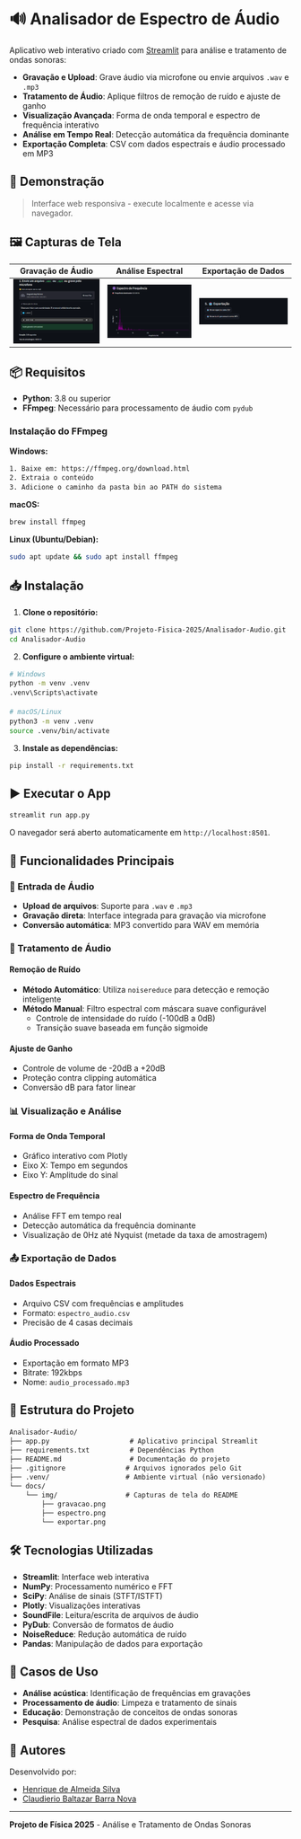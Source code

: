 # 🔊 Analisador de Espectro de Áudio

Aplicativo web interativo criado com [Streamlit](https://streamlit.io) para análise e tratamento de ondas sonoras:

- **Gravação e Upload**: Grave áudio via microfone ou envie arquivos `.wav` e `.mp3`
- **Tratamento de Áudio**: Aplique filtros de remoção de ruído e ajuste de ganho
- **Visualização Avançada**: Forma de onda temporal e espectro de frequência interativo
- **Análise em Tempo Real**: Detecção automática da frequência dominante
- **Exportação Completa**: CSV com dados espectrais e áudio processado em MP3

## 🚀 Demonstração

> Interface web responsiva - execute localmente e acesse via navegador.

## 🖼️ Capturas de Tela

| Gravação de Áudio                | Análise Espectral                | Exportação de Dados              |
| --------------------------------- | --------------------------------- | --------------------------------- |
| ![gravação](docs/img/gravacao.png) | ![espectro](docs/img/espectro.png) | ![exportar](docs/img/exportar.png) |

## 📦 Requisitos

- **Python**: 3.8 ou superior
- **FFmpeg**: Necessário para processamento de áudio com `pydub`

### Instalação do FFmpeg

**Windows:**
```bash
1. Baixe em: https://ffmpeg.org/download.html
2. Extraia o conteúdo
3. Adicione o caminho da pasta bin ao PATH do sistema
```

**macOS:**
```bash
brew install ffmpeg
```

**Linux (Ubuntu/Debian):**
```bash
sudo apt update && sudo apt install ffmpeg
```

## 📥 Instalação

1. **Clone o repositório:**
```bash
git clone https://github.com/Projeto-Fisica-2025/Analisador-Audio.git
cd Analisador-Audio
```

2. **Configure o ambiente virtual:**
```bash
# Windows
python -m venv .venv
.venv\Scripts\activate

# macOS/Linux
python3 -m venv .venv
source .venv/bin/activate
```

3. **Instale as dependências:**
```bash
pip install -r requirements.txt
```

## ▶️ Executar o App

```bash
streamlit run app.py
```

O navegador será aberto automaticamente em `http://localhost:8501`.

## 🔧 Funcionalidades Principais

### 🎤 Entrada de Áudio
- **Upload de arquivos**: Suporte para `.wav` e `.mp3`
- **Gravação direta**: Interface integrada para gravação via microfone
- **Conversão automática**: MP3 convertido para WAV em memória

### 🧹 Tratamento de Áudio

#### **Remoção de Ruído**
- **Método Automático**: Utiliza `noisereduce` para detecção e remoção inteligente
- **Método Manual**: Filtro espectral com máscara suave configurável
  - Controle de intensidade do ruído (-100dB a 0dB)
  - Transição suave baseada em função sigmoide

#### **Ajuste de Ganho**
- Controle de volume de -20dB a +20dB
- Proteção contra clipping automática
- Conversão dB para fator linear

### 📊 Visualização e Análise

#### **Forma de Onda Temporal**
- Gráfico interativo com Plotly
- Eixo X: Tempo em segundos
- Eixo Y: Amplitude do sinal

#### **Espectro de Frequência**
- Análise FFT em tempo real
- Detecção automática da frequência dominante
- Visualização de 0Hz até Nyquist (metade da taxa de amostragem)

### 📤 Exportação de Dados

#### **Dados Espectrais**
- Arquivo CSV com frequências e amplitudes
- Formato: `espectro_audio.csv`
- Precisão de 4 casas decimais

#### **Áudio Processado**
- Exportação em formato MP3
- Bitrate: 192kbps
- Nome: `audio_processado.mp3`

## 📁 Estrutura do Projeto

```
Analisador-Audio/
├── app.py                    # Aplicativo principal Streamlit
├── requirements.txt          # Dependências Python
├── README.md                 # Documentação do projeto
├── .gitignore               # Arquivos ignorados pelo Git
├── .venv/                   # Ambiente virtual (não versionado)
└── docs/
    └── img/                 # Capturas de tela do README
        ├── gravacao.png
        ├── espectro.png
        └── exportar.png
```

## 🛠️ Tecnologias Utilizadas

- **Streamlit**: Interface web interativa
- **NumPy**: Processamento numérico e FFT
- **SciPy**: Análise de sinais (STFT/ISTFT)
- **Plotly**: Visualizações interativas
- **SoundFile**: Leitura/escrita de arquivos de áudio
- **PyDub**: Conversão de formatos de áudio
- **NoiseReduce**: Redução automática de ruído
- **Pandas**: Manipulação de dados para exportação

## 🎯 Casos de Uso

- **Análise acústica**: Identificação de frequências em gravações
- **Processamento de áudio**: Limpeza e tratamento de sinais
- **Educação**: Demonstração de conceitos de ondas sonoras
- **Pesquisa**: Análise espectral de dados experimentais

## 👥 Autores

Desenvolvido por:
- [Henrique de Almeida Silva](https://github.com/Dev-Henrique-Almeida)
- [Claudierio Baltazar Barra Nova](https://github.com/Claudierio)

---

**Projeto de Física 2025** - Análise e Tratamento de Ondas Sonoras
